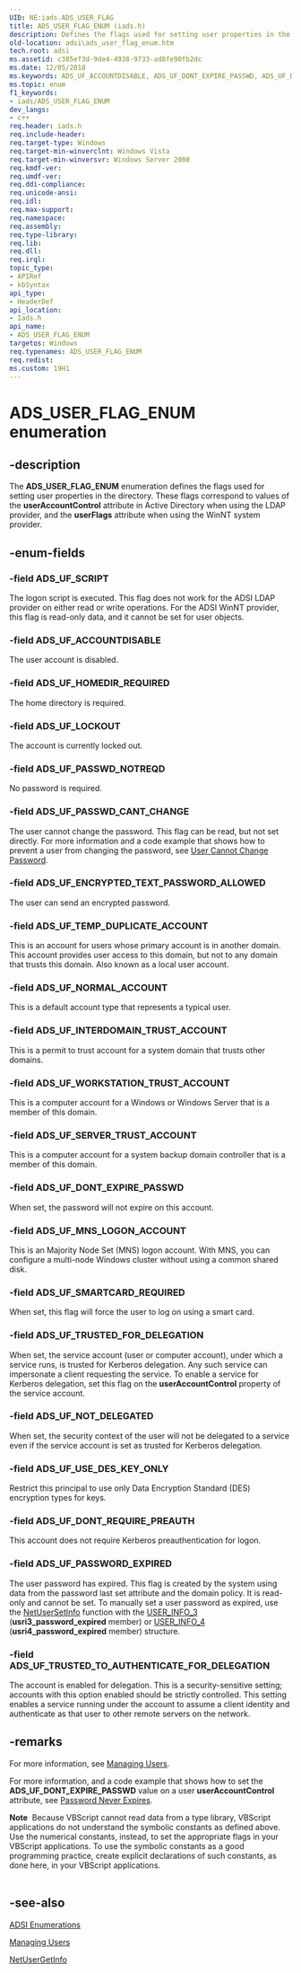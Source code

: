 ```yaml
---
UID: NE:iads.ADS_USER_FLAG
title: ADS_USER_FLAG_ENUM (iads.h)
description: Defines the flags used for setting user properties in the directory.
old-location: adsi\ads_user_flag_enum.htm
tech.root: adsi
ms.assetid: c385ef3d-9de4-4938-9733-ad8fe90fb2dc
ms.date: 12/05/2018
ms.keywords: ADS_UF_ACCOUNTDISABLE, ADS_UF_DONT_EXPIRE_PASSWD, ADS_UF_DONT_REQUIRE_PREAUTH, ADS_UF_ENCRYPTED_TEXT_PASSWORD_ALLOWED, ADS_UF_HOMEDIR_REQUIRED, ADS_UF_INTERDOMAIN_TRUST_ACCOUNT, ADS_UF_LOCKOUT, ADS_UF_MNS_LOGON_ACCOUNT, ADS_UF_NORMAL_ACCOUNT, ADS_UF_NOT_DELEGATED, ADS_UF_PASSWD_CANT_CHANGE, ADS_UF_PASSWD_NOTREQD, ADS_UF_PASSWORD_EXPIRED, ADS_UF_SCRIPT, ADS_UF_SERVER_TRUST_ACCOUNT, ADS_UF_SMARTCARD_REQUIRED, ADS_UF_TEMP_DUPLICATE_ACCOUNT, ADS_UF_TRUSTED_FOR_DELEGATION, ADS_UF_TRUSTED_TO_AUTHENTICATE_FOR_DELEGATION, ADS_UF_USE_DES_KEY_ONLY, ADS_UF_WORKSTATION_TRUST_ACCOUNT, ADS_USER_FLAG_ENUM, ADS_USER_FLAG_ENUM enumeration [ADSI], _ds_ads_user_flag_enum, adsi.ads__user__flag__enum, adsi.ads_user_flag_enum, iads/ADS_UF_ACCOUNTDISABLE, iads/ADS_UF_DONT_EXPIRE_PASSWD, iads/ADS_UF_DONT_REQUIRE_PREAUTH, iads/ADS_UF_ENCRYPTED_TEXT_PASSWORD_ALLOWED, iads/ADS_UF_HOMEDIR_REQUIRED, iads/ADS_UF_INTERDOMAIN_TRUST_ACCOUNT, iads/ADS_UF_LOCKOUT, iads/ADS_UF_MNS_LOGON_ACCOUNT, iads/ADS_UF_NORMAL_ACCOUNT, iads/ADS_UF_NOT_DELEGATED, iads/ADS_UF_PASSWD_CANT_CHANGE, iads/ADS_UF_PASSWD_NOTREQD, iads/ADS_UF_PASSWORD_EXPIRED, iads/ADS_UF_SCRIPT, iads/ADS_UF_SERVER_TRUST_ACCOUNT, iads/ADS_UF_SMARTCARD_REQUIRED, iads/ADS_UF_TEMP_DUPLICATE_ACCOUNT, iads/ADS_UF_TRUSTED_FOR_DELEGATION, iads/ADS_UF_TRUSTED_TO_AUTHENTICATE_FOR_DELEGATION, iads/ADS_UF_USE_DES_KEY_ONLY, iads/ADS_UF_WORKSTATION_TRUST_ACCOUNT, iads/ADS_USER_FLAG_ENUM
ms.topic: enum
f1_keywords:
- iads/ADS_USER_FLAG_ENUM
dev_langs:
- c++
req.header: iads.h
req.include-header: 
req.target-type: Windows
req.target-min-winverclnt: Windows Vista
req.target-min-winversvr: Windows Server 2008
req.kmdf-ver: 
req.umdf-ver: 
req.ddi-compliance: 
req.unicode-ansi: 
req.idl: 
req.max-support: 
req.namespace: 
req.assembly: 
req.type-library: 
req.lib: 
req.dll: 
req.irql: 
topic_type:
- APIRef
- kbSyntax
api_type:
- HeaderDef
api_location:
- Iads.h
api_name:
- ADS_USER_FLAG_ENUM
targetos: Windows
req.typenames: ADS_USER_FLAG_ENUM
req.redist: 
ms.custom: 19H1
---
```


# ADS_USER_FLAG_ENUM enumeration


## -description


The <b>ADS_USER_FLAG_ENUM</b> enumeration 
   defines the flags used for setting user properties in the directory. These flags correspond to 
   values of the <b>userAccountControl</b> attribute in Active Directory when using the LDAP 
   provider, and the <b>userFlags</b> attribute when using the WinNT system provider.


## -enum-fields




### -field ADS_UF_SCRIPT

The logon script is executed. This flag does not work for the ADSI LDAP provider on either read or write 
      operations. For the  ADSI WinNT provider, this flag is  read-only data, and it cannot be set for user 
      objects.


### -field ADS_UF_ACCOUNTDISABLE

The user account is disabled.


### -field ADS_UF_HOMEDIR_REQUIRED

The home directory is required.


### -field ADS_UF_LOCKOUT

The account is currently locked out.


### -field ADS_UF_PASSWD_NOTREQD

No password is required.


### -field ADS_UF_PASSWD_CANT_CHANGE

The user cannot change the password. This flag can be read, but not set directly.  For more information and 
      a code example that shows how to prevent a user from changing the password, see 
      <a href="https://docs.microsoft.com/windows/desktop/ADSI/user-cannot-change-password">User Cannot Change Password</a>.


### -field ADS_UF_ENCRYPTED_TEXT_PASSWORD_ALLOWED

The user can send an encrypted password.


### -field ADS_UF_TEMP_DUPLICATE_ACCOUNT

This is an account for users whose primary account is in another domain. This account provides user access 
      to this domain, but not to any domain that trusts this domain. Also known as a  local user account.


### -field ADS_UF_NORMAL_ACCOUNT

This is a default account type that represents a typical user.


### -field ADS_UF_INTERDOMAIN_TRUST_ACCOUNT

This is a permit to trust account for a system domain that trusts other domains.


### -field ADS_UF_WORKSTATION_TRUST_ACCOUNT

This is a computer account for a Windows or Windows Server that is a member of this domain.


### -field ADS_UF_SERVER_TRUST_ACCOUNT

This is a computer account for a system backup domain controller that is a member of this domain.


### -field ADS_UF_DONT_EXPIRE_PASSWD

When set, the password will not expire on this account.


### -field ADS_UF_MNS_LOGON_ACCOUNT

This is an Majority Node Set (MNS) logon account. With MNS, you can configure a multi-node Windows cluster 
      without using a common shared disk.


### -field ADS_UF_SMARTCARD_REQUIRED

When set, this flag will force the user to log on using a smart card.


### -field ADS_UF_TRUSTED_FOR_DELEGATION

When set, the service account (user or computer account), under which a service runs, is trusted for 
      Kerberos delegation. Any such service can impersonate a client requesting the service. To enable a service for 
      Kerberos delegation, set this flag on the  <b>userAccountControl</b> property of the 
      service account.


### -field ADS_UF_NOT_DELEGATED

When set, the security context of the user will not be delegated to a service even if the service account 
      is set as trusted for Kerberos delegation.


### -field ADS_UF_USE_DES_KEY_ONLY

Restrict this principal to use only Data Encryption Standard (DES) encryption types for keys.


### -field ADS_UF_DONT_REQUIRE_PREAUTH

This account does not require Kerberos preauthentication for logon.


### -field ADS_UF_PASSWORD_EXPIRED

The user password has expired. This flag is created by the system using data from the  password last set 
      attribute and the domain policy.  It is read-only and cannot be set. To manually set a user password as expired, 
      use the <a href="https://docs.microsoft.com/windows/desktop/api/lmaccess/nf-lmaccess-netusersetinfo">NetUserSetInfo</a> function with the 
      <a href="https://docs.microsoft.com/windows/desktop/api/lmaccess/ns-lmaccess-user_info_3">USER_INFO_3</a> 
      (<b>usri3_password_expired</b> member) or 
      <a href="https://docs.microsoft.com/windows/desktop/api/lmaccess/ns-lmaccess-user_info_4">USER_INFO_4</a> 
      (<b>usri4_password_expired</b> member) structure.


### -field ADS_UF_TRUSTED_TO_AUTHENTICATE_FOR_DELEGATION

The account is enabled for delegation. This is a security-sensitive setting; accounts with this option 
      enabled should be strictly controlled. This setting enables a service running under the account to assume a 
      client identity and authenticate as that user to other remote servers on the network.


## -remarks



For more information, see <a href="https://docs.microsoft.com/windows/desktop/AD/managing-users">Managing Users</a>.

For more information, and a code example that shows how to set the 
     <b>ADS_UF_DONT_EXPIRE_PASSWD</b> value on a user 
     <b>userAccountControl</b> attribute, see 
     <a href="https://docs.microsoft.com/windows/desktop/ADSI/password-never-expires">Password Never Expires</a>.

<div class="alert"><b>Note</b>  Because VBScript cannot read data from a type library, VBScript applications do not understand the symbolic 
    constants as defined above. Use the numerical constants, instead, to set the appropriate flags in your VBScript 
    applications. To use the symbolic constants as a good programming practice, create explicit declarations of such 
    constants, as done here, in your VBScript applications.</div>
<div> </div>



## -see-also




<a href="https://docs.microsoft.com/windows/desktop/ADSI/adsi-enumerations">ADSI Enumerations</a>



<a href="https://docs.microsoft.com/windows/desktop/AD/managing-users">Managing Users</a>



<a href="https://docs.microsoft.com/windows/desktop/api/lmaccess/nf-lmaccess-netusergetinfo">NetUserGetInfo</a>
 

 

